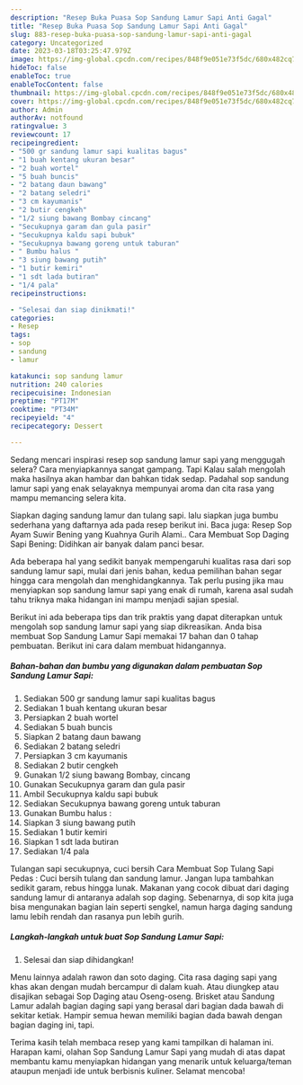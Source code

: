 ```yaml
---
description: "Resep Buka Puasa Sop Sandung Lamur Sapi Anti Gagal"
title: "Resep Buka Puasa Sop Sandung Lamur Sapi Anti Gagal"
slug: 883-resep-buka-puasa-sop-sandung-lamur-sapi-anti-gagal
category: Uncategorized
date: 2023-03-18T03:25:47.979Z
image: https://img-global.cpcdn.com/recipes/848f9e051e73f5dc/680x482cq70/sop-sandung-lamur-sapi-foto-resep-utama.jpg
hideToc: false
enableToc: true
enableTocContent: false
thumbnail: https://img-global.cpcdn.com/recipes/848f9e051e73f5dc/680x482cq70/sop-sandung-lamur-sapi-foto-resep-utama.jpg
cover: https://img-global.cpcdn.com/recipes/848f9e051e73f5dc/680x482cq70/sop-sandung-lamur-sapi-foto-resep-utama.jpg
author: Admin
authorAv: notfound
ratingvalue: 3
reviewcount: 17
recipeingredient:
- "500 gr sandung lamur sapi kualitas bagus"
- "1 buah kentang ukuran besar"
- "2 buah wortel"
- "5 buah buncis"
- "2 batang daun bawang"
- "2 batang seledri"
- "3 cm kayumanis"
- "2 butir cengkeh"
- "1/2 siung bawang Bombay cincang"
- "Secukupnya garam dan gula pasir"
- "Secukupnya kaldu sapi bubuk"
- "Secukupnya bawang goreng untuk taburan"
- " Bumbu halus "
- "3 siung bawang putih"
- "1 butir kemiri"
- "1 sdt lada butiran"
- "1/4 pala"
recipeinstructions:

- "Selesai dan siap dinikmati!"
categories:
- Resep
tags:
- sop
- sandung
- lamur

katakunci: sop sandung lamur 
nutrition: 240 calories
recipecuisine: Indonesian
preptime: "PT17M"
cooktime: "PT34M"
recipeyield: "4"
recipecategory: Dessert

---
```



Sedang mencari inspirasi resep sop sandung lamur sapi yang menggugah selera? Cara menyiapkannya sangat gampang. Tapi Kalau salah mengolah maka hasilnya akan hambar dan bahkan tidak sedap. Padahal sop sandung lamur sapi yang enak selayaknya mempunyai aroma dan cita rasa yang mampu memancing selera kita.


Siapkan daging sandung lamur dan tulang sapi. lalu siapkan juga bumbu sederhana yang daftarnya ada pada resep berikut ini. Baca juga: Resep Sop Ayam Suwir Bening yang Kuahnya Gurih Alami.. Cara Membuat Sop Daging Sapi Bening: Didihkan air banyak dalam panci besar.

Ada beberapa hal yang sedikit banyak mempengaruhi kualitas rasa dari sop sandung lamur sapi, mulai dari jenis bahan, kedua pemilihan bahan segar hingga cara mengolah dan menghidangkannya. Tak perlu pusing jika mau menyiapkan sop sandung lamur sapi yang enak di rumah, karena asal sudah tahu triknya maka hidangan ini mampu menjadi sajian spesial.


Berikut ini ada beberapa tips dan trik praktis yang dapat diterapkan untuk mengolah sop sandung lamur sapi yang siap dikreasikan. Anda bisa membuat Sop Sandung Lamur Sapi memakai 17 bahan dan 0 tahap pembuatan. Berikut ini cara dalam membuat hidangannya.

<!--inarticleads1-->

##### Bahan-bahan dan bumbu yang digunakan dalam pembuatan Sop Sandung Lamur Sapi:

1. Sediakan 500 gr sandung lamur sapi kualitas bagus
1. Sediakan 1 buah kentang ukuran besar
1. Persiapkan 2 buah wortel
1. Sediakan 5 buah buncis
1. Siapkan 2 batang daun bawang
1. Sediakan 2 batang seledri
1. Persiapkan 3 cm kayumanis
1. Sediakan 2 butir cengkeh
1. Gunakan 1/2 siung bawang Bombay, cincang
1. Gunakan Secukupnya garam dan gula pasir
1. Ambil Secukupnya kaldu sapi bubuk
1. Sediakan Secukupnya bawang goreng untuk taburan
1. Gunakan  Bumbu halus :
1. Siapkan 3 siung bawang putih
1. Sediakan 1 butir kemiri
1. Siapkan 1 sdt lada butiran
1. Sediakan 1/4 pala


Tulangan sapi secukupnya, cuci bersih Cara Membuat Sop Tulang Sapi Pedas : Cuci bersih tulang dan sandung lamur. Jangan lupa tambahkan sedikit garam, rebus hingga lunak. Makanan yang cocok dibuat dari daging sandung lamur di antaranya adalah sop daging. Sebenarnya, di sop kita juga bisa mengunakan bagian lain seperti sengkel, namun harga daging sandung lamu lebih rendah dan rasanya pun lebih gurih. 

<!--inarticleads2-->

##### Langkah-langkah untuk buat Sop Sandung Lamur Sapi:


1. Selesai dan siap dihidangkan!

Menu lainnya adalah rawon dan soto daging. Cita rasa daging sapi yang khas akan dengan mudah bercampur di dalam kuah. Atau diungkep atau disajikan sebagai Sop Daging atau Oseng-oseng. Brisket atau Sandung Lamur adalah bagian daging sapi yang berasal dari bagian dada bawah di sekitar ketiak. Hampir semua hewan memiliki bagian dada bawah dengan bagian daging ini, tapi. 

Terima kasih telah membaca resep yang kami tampilkan di halaman ini. Harapan kami, olahan Sop Sandung Lamur Sapi yang mudah di atas dapat membantu kamu menyiapkan hidangan yang menarik untuk keluarga/teman ataupun menjadi ide untuk berbisnis kuliner. Selamat mencoba!
